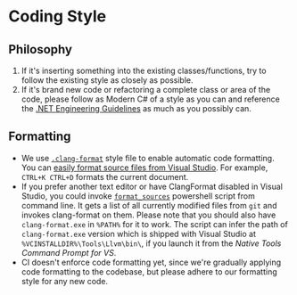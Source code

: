 # Coding Style

## Philosophy
1. If it's inserting something into the existing classes/functions, try to follow the existing style as closely as possible.
1. If it's brand new code or refactoring a complete class or area of the code, please follow as Modern C# of a style as you can and reference the [.NET Engineering Guidelines](https://github.com/dotnet/aspnetcore/wiki/Engineering-guidelines) as much as you possibly can.

## Formatting

- We use [`.clang-format`](/.clang-format) style file to enable automatic code formatting. You can [easily format source files from Visual Studio](https://devblogs.microsoft.com/cppblog/clangformat-support-in-visual-studio-2017-15-7-preview-1/). For example, `CTRL+K CTRL+D` formats the current document.
- If you prefer another text editor or have ClangFormat disabled in Visual Studio, you could invoke [`format_sources`](/codeAnalysis/format_sources.ps1) powershell script from command line. It gets a list of all currently modified files from `git` and invokes clang-format on them.
Please note that you should also have `clang-format.exe` in `%PATH%` for it to work. The script can infer the path of `clang-format.exe` version which is shipped with Visual Studio at `%VCINSTALLDIR%\Tools\Llvm\bin\`, if you launch it from the *Native Tools Command Prompt for VS*.
- CI doesn't enforce code formatting yet, since we're gradually applying code formatting to the codebase, but please adhere to our formatting style for any new code.